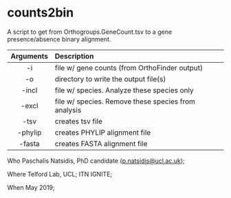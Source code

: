 # counts2bin
A script to get from Orthogroups.GeneCount.tsv to a gene presence/absence binary alignment.


Arguments    |  Description             
:-------------:|:-----------------------
-i <filename> | file w/ gene counts (from OrthoFinder output)
-o <filename> | directory to write the output file(s)
-incl <filename> | file w/ species. Analyze these species only
-excl <filename> | file w/ species. Remove these species from analysis
-tsv | creates tsv file
-phylip | creates PHYLIP alignment file
-fasta | creates FASTA alignment file

Who 
 Paschalis Natsidis, PhD candidate (p.natsidis@ucl.ac.uk); 
 
Where 
 Telford Lab, UCL;
 ITN IGNITE; 
  
When
 May 2019; 
